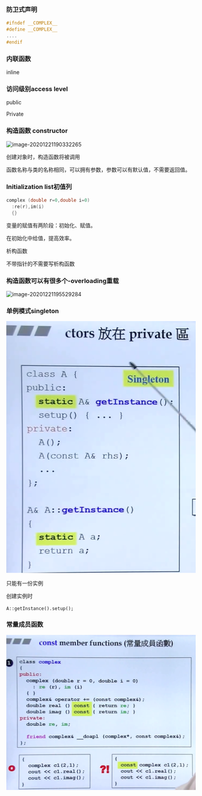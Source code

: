 ### 防卫式声明 

``` cpp
#ifndef __COMPLEX__
#define __COMPLEX__
....
#endif
```

### 内联函数

inline

### 访问级别access level

public

Private 

### 构造函数 constructor

![image-20201221190332265](/Users/huahua/Documents/%E7%AC%94%E8%AE%B0/img/image-20201221190332265.png)

创建对象时，构造函数将被调用

函数名称与类的名称相同，可以拥有参数，参数可以有默认值，不需要返回值。

### Initialization list初值列

```cpp
complex (double r=0,double i=0)
  :re(r),im(i)
  {}
```

变量的赋值有两阶段：初始化、赋值。

在初始化中给值，提高效率。

析构函数

不带指针的不需要写析构函数

### 构造函数可以有很多个-overloading重载

![image-20201221195529284](/Users/huahua/Documents/%E7%AC%94%E8%AE%B0/img/image-20201221195529284.png)

  

### 单例模式singleton

![image-20201223165407860](img/image-20201223165407860.png)

只能有一份实例

创建实例时

`A::getInstance().setup();`

### 常量成员函数

![image-20201223170743862](img/image-20201223170743862.png)

